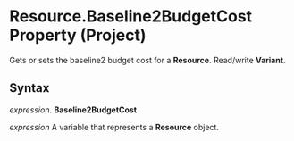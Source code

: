 
# Resource.Baseline2BudgetCost Property (Project)

Gets or sets the baseline2 budget cost for a  **Resource**. Read/write **Variant**.


## Syntax

 _expression_. **Baseline2BudgetCost**

 _expression_ A variable that represents a **Resource** object.

